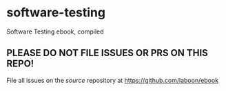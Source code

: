 # software-testing
Software Testing ebook, compiled

## PLEASE DO NOT FILE ISSUES OR PRS ON THIS REPO!
File all issues on the _source_ repository at https://github.com/laboon/ebook
